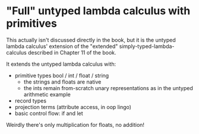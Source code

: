 # "Full" untyped lambda calculus with primitives

This actually isn't discussed directly in the book, but it
is the untyped lambda calculus' extension of the "extended"
simply-typed-lambda-calculus described in Chapter 11 of
the book.

It extends the untyped lambda calculus with:
- primitive types bool / int / float / string
  - the strings and floats are native
  - the ints remain from-scratch unary representations
    as in the untyped arithmetic example
- record types
- projection terms (attribute access, in oop lingo) 
- basic control flow: if and let

Weirdly there's only multiplication for floats, no
addition!
